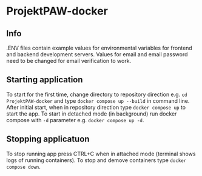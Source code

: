 # ProjektPAW-docker

## Info
.ENV files contain example values for environmental variables for frontend and backend development servers.
Values for email and email password need to be changed for email verification to work.

## Starting application
To start for the first time, change directory to repository direction e.g. `cd ProjektPAW-docker` and type `docker compose up --build` in command line.
After initial start, when in repository direction type `docker compose up` to start the app.
To start in detached mode (in background) run docker compose with `-d` parameter e.g. `docker compose up -d`.

## Stopping applicatuon
To stop running app press CTRL+C when in attached mode (terminal shows logs of running containers).
To stop and demove containers type `docker compose down`.